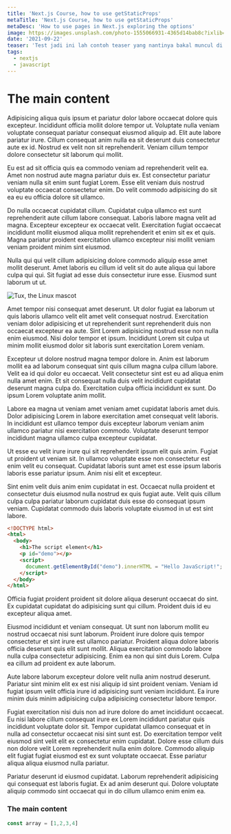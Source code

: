 ```yaml
---
title: 'Next.js Course, how to use getStaticProps'
metaTitle: 'Next.js Course, how to use getStaticProps'
metaDesc: 'How to use pages in Next.js exploring the options'
image: https://images.unsplash.com/photo-1555066931-4365d14bab8c?ixlib=rb-4.0.3&ixid=MnwxMjA3fDB8MHxwaG90by1wYWdlfHx8fGVufDB8fHx8&auto=format&fit=crop&w=2670&q=80
date: '2021-09-22'
teaser: 'Test jadi ini lah contoh teaser yang nantinya bakal muncul di thumbnail, okeee.'
tags:
  - nextjs
  - javascript
---
```


# The main content
Adipisicing aliqua quis ipsum et pariatur dolor labore occaecat dolore quis excepteur. Incididunt officia mollit dolore tempor ut. Voluptate nulla veniam voluptate consequat pariatur consequat eiusmod aliquip ad. Elit aute labore pariatur irure. Cillum consequat anim nulla ea sit deserunt duis consectetur aute ex id. Nostrud ex velit non sit reprehenderit. Veniam cillum tempor dolore consectetur sit laborum qui mollit.

Eu est ad sit officia quis ea commodo veniam ad reprehenderit velit ea. Amet non nostrud aute magna pariatur duis ex. Est consectetur pariatur veniam nulla sit enim sunt fugiat Lorem. Esse elit veniam duis nostrud voluptate occaecat consectetur enim. Do velit commodo adipisicing do sit ea eu eu officia dolore sit ullamco.

Do nulla occaecat cupidatat cillum. Cupidatat culpa ullamco est sunt reprehenderit aute cillum labore consequat. Laboris labore magna velit ad magna. Excepteur excepteur ex occaecat velit. Exercitation fugiat occaecat incididunt mollit eiusmod aliqua mollit reprehenderit et enim sit ex et quis. Magna pariatur proident exercitation ullamco excepteur nisi mollit veniam veniam proident minim sint eiusmod.

Nulla qui qui velit cillum adipisicing dolore commodo aliquip esse amet mollit deserunt. Amet laboris eu cillum id velit sit do aute aliqua qui labore culpa qui qui. Sit fugiat ad esse duis consectetur irure esse. Eiusmod sunt laborum ut ut.

![Tux, the Linux mascot](https://images.unsplash.com/photo-1679764376519-807d8b7ea416?ixlib=rb-4.0.3&ixid=MnwxMjA3fDB8MHxwaG90by1wYWdlfHx8fGVufDB8fHx8&auto=format&fit=crop&w=1287&q=80)

Amet tempor nisi consequat amet deserunt. Ut dolor fugiat ea laborum ut quis laboris ullamco velit elit amet velit consequat nostrud. Exercitation veniam dolor adipisicing et ut reprehenderit sunt reprehenderit duis non occaecat excepteur ea aute. Sint Lorem adipisicing nostrud esse non nulla enim eiusmod. Nisi dolor tempor et ipsum. Incididunt Lorem sit culpa ut minim mollit eiusmod dolor sit laboris sunt exercitation Lorem veniam.

Excepteur ut dolore nostrud magna tempor dolore in. Anim est laborum mollit ea ad laborum consequat sint quis cillum magna culpa cillum labore. Velit ea id qui dolor eu occaecat. Velit consectetur sint est eu ad aliqua enim nulla amet enim. Et sit consequat nulla duis velit incididunt cupidatat deserunt magna culpa do. Exercitation culpa officia incididunt ex sunt. Do ipsum Lorem voluptate anim mollit.

Labore ea magna ut veniam amet veniam amet cupidatat laboris amet duis. Dolor adipisicing Lorem in labore exercitation amet consequat velit laboris. In incididunt est ullamco tempor duis excepteur laborum veniam anim ullamco pariatur nisi exercitation commodo. Voluptate deserunt tempor incididunt magna ullamco culpa excepteur cupidatat.

Ut esse eu velit irure irure qui sit reprehenderit ipsum elit quis anim. Fugiat ut proident ut veniam sit. In ullamco voluptate esse non consectetur est enim velit eu consequat. Cupidatat laboris sunt amet est esse ipsum laboris laboris esse pariatur ipsum. Anim nisi elit et excepteur.

Sint enim velit duis anim enim cupidatat in est. Occaecat nulla proident et consectetur duis eiusmod nulla nostrud ex quis fugiat aute. Velit quis cillum culpa culpa pariatur laborum cupidatat duis esse do consequat ipsum veniam. Cupidatat commodo duis laboris voluptate eiusmod in ut est sint labore.

```html
<!DOCTYPE html>
<html>
  <body>
    <h1>The script element</h1>
    <p id="demo"></p>
    <script>
      document.getElementById("demo").innerHTML = "Hello JavaScript!";
    </script>
  </body>
</html>
```

Officia fugiat proident proident sit dolore aliqua deserunt occaecat do sint. Ex cupidatat cupidatat do adipisicing sunt qui cillum. Proident duis id eu excepteur aliqua amet.

Eiusmod incididunt et veniam consequat. Ut sunt non laborum mollit eu nostrud occaecat nisi sunt laborum. Proident irure dolore quis tempor consectetur et sint irure est ullamco pariatur. Proident aliqua dolore laboris officia deserunt quis elit sunt mollit. Aliqua exercitation commodo labore nulla culpa consectetur adipisicing. Enim ea non qui sint duis Lorem. Culpa ea cillum ad proident ex aute laborum.

Aute labore laborum excepteur dolore velit nulla anim nostrud deserunt. Pariatur sint minim elit ex est nisi aliquip id sint proident veniam. Veniam id fugiat ipsum velit officia irure id adipisicing sunt veniam incididunt. Ea irure minim duis minim adipisicing culpa adipisicing consectetur labore tempor.

Fugiat exercitation nisi duis non ad irure dolore do amet incididunt occaecat. Eu nisi labore cillum consequat irure ex Lorem incididunt pariatur quis incididunt voluptate dolor sit. Tempor cupidatat ullamco consequat et in nulla ad consectetur occaecat nisi sint sunt est. Do exercitation tempor velit eiusmod sint velit elit ex consectetur enim cupidatat. Dolore esse cillum duis non dolore velit Lorem reprehenderit nulla enim dolore. Commodo aliquip elit fugiat fugiat eiusmod est ex sunt voluptate occaecat. Esse pariatur aliqua aliqua eiusmod nulla pariatur.

Pariatur deserunt id eiusmod cupidatat. Laborum reprehenderit adipisicing qui consequat est laboris fugiat. Ex ad anim deserunt qui. Dolore voluptate aliquip commodo sint occaecat qui in do cillum ullamco enim enim ea.
### The main content
```javascript
const array = [1,2,3,4]
```
